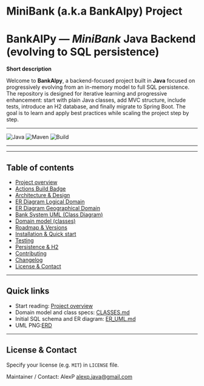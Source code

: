 # MiniBank (a.k.a BankAlpy) Project
# BankAlPy — *MiniBank* Java Backend (evolving to SQL persistence)


**Short description**  

Welcome to **BankAlpy**, a backend-focused project built in **Java** focused on progressively evolving from an in-memory model to full SQL persistence. The repository is designed for iterative learning and progressive enhancement: start with plain Java classes, add MVC structure, include tests, introduce an H2 database, and finally migrate to Spring Boot.
The goal is to learn and apply best practices while scaling the project step by step.

---

![Java](https://img.shields.io/badge/Java-17-orange)
![Maven](https://img.shields.io/badge/Maven-3.8+-blue)
![Build](https://github.com/AlexPJava/BankAlpy/actions/workflows/ci.yml/badge.svg)

---

---

## Table of contents
- [Project overview](docs/overview.md)
- [Actions Build Badge](docs/actions-build-badge.md)
- [Architecture & Design](docs/architecture.md)
- [ER Diagram Logical Domain](docs/logical-domain.md)
- [ER Diagram Geographical Domain](docs/geographical-domain.md)
- [Bank System UML (Class Diagram)](docs/bank-system-uml.md)
- [Domain model (classes)](docs/CLASSES.md)
- [Roadmap & Versions](docs/ROADMAP.md)
- [Installation & Quick start](docs/INSTALLATION.md)
- [Testing](docs/TESTING.md)
- [Persistence & H2](docs/persistence.md)
- [Contributing](docs/CONTRIBUTING.md)
- [Changelog](docs/changelog.md)
- [License & Contact](#license--contact)


---

## Quick links
- Start reading: [Project overview](docs/overview.md)
- Domain model and class specs: [CLASSES.md](docs/CLASSES.md)
- Initial SQL schema and ER diagram: [ER_UML.md](docs/bank-system-uml.md)
- UML PNG:[ERD](docs/ERD.png)

---

## License & Contact
Specify your license (e.g. `MIT`) in `LICENSE` file.

Maintainer / Contact: AlexP alexp.java@gmail.com
